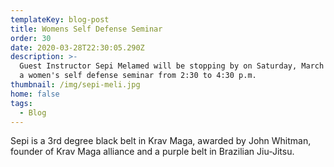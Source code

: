 ```yaml
---
templateKey: blog-post
title: Womens Self Defense Seminar
order: 30
date: 2020-03-28T22:30:05.290Z
description: >-
  Guest Instructor Sepi Melamed will be stopping by on Saturday, March 28th for
  a women's self defense seminar from 2:30 to 4:30 p.m.
thumbnail: /img/sepi-meli.jpg
home: false
tags:
  - Blog
---
```

Sepi is a 3rd degree black belt in Krav Maga, awarded by John Whitman, founder of Krav Maga alliance and a purple belt in Brazilian Jiu-Jitsu.
